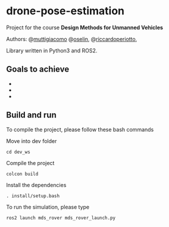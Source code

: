 # drone-pose-estimation

Project for the course **Design Methods for Unmanned Vehicles**

Authors:
@[muttigiacomo](https://github.com/muttigiacomo)
@[oselin](https://github.com/oselin),
@[riccardoperiotto](https://github.com/riccardoperiotto),

Library written in Python3 and ROS2.

## Goals to achieve
- 
- 
- 

## Build and run


To compile the project, please follow these bash commands

Move into dev folder
~~~
cd dev_ws
~~~

Compile the project
~~~
colcon build
~~~

Install the dependencies
~~~
. install/setup.bash
~~~

To run the simulation, please type
~~~
ros2 launch mds_rover mds_rover_launch.py
~~~